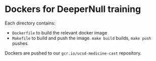 # Dockers for DeeperNull training

Each directory contains:

* `Dockerfile` to build the relevant docker image
* `Makefile` to build and push the image. `make build` builds, `make push` pushes.

Dockers are pushed to our `gcr.io/ucsd-medicine-cast` repository.